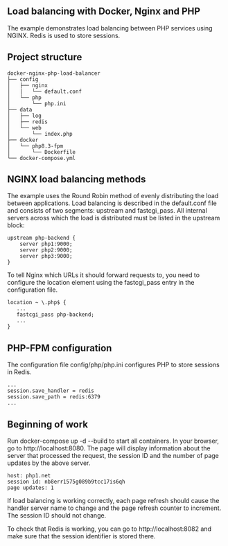 ## Load balancing with Docker, Nginx and PHP
The example demonstrates load balancing between PHP services using NGINX. 
Redis is used to store sessions.

## Project structure
```
docker-nginx-php-load-balancer
├── config
│   ├── nginx
│   |   └── default.conf
│   └── php
│       └── php.ini
├── data
│   ├── log
│   ├── redis
│   └── web
│       └── index.php
├── docker
│   └── php8.3-fpm
│       └── Dockerfile
└── docker-compose.yml
```

## NGINX load balancing methods
The example uses the Round Robin method of evenly distributing the load between applications.
Load balancing is described in the default.conf file and consists of two segments: upstream and fastcgi_pass.
All internal servers across which the load is distributed must be listed in the upstream block:
```
upstream php-backend {
    server php1:9000;
    server php2:9000;
    server php3:9000;
}
```

To tell Nginx which URLs it should forward requests to, you need to configure the location element using the fastcgi_pass entry in the configuration file.
```
location ~ \.php$ {
   ...
   fastcgi_pass php-backend;
   ...
}
```

## PHP-FPM configuration
The configuration file config/php/php.ini configures PHP to store sessions in Redis.
```
...
session.save_handler = redis
session.save_path = redis:6379
...
```

## Beginning of work
Run docker-compose up -d --build to start all containers.
In your browser, go to http://localhost:8080.
The page will display information about the server that processed the request, the session ID and the number of page updates by the above server.
```
host: php1.net
session id: nb8err1575g089b9tcc17is6qh
page updates: 1
```
If load balancing is working correctly, each page refresh should cause the handler server name to change and the page refresh counter to increment. The session ID should not change.

To check that Redis is working, you can go to http://localhost:8082 and make sure that the session identifier is stored there.
